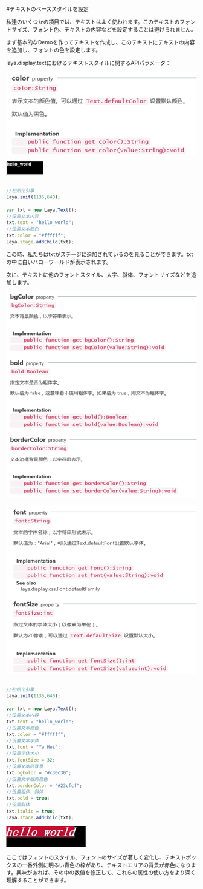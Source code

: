 #テキストのベーススタイルを設定

私達のいくつかの項目では、テキストはよく使われます。このテキストのフォントサイズ、フォント色、テキストの内容などを設定することは避けられません。

まず基本的なDemoを作ってテキストを作成し、このテキストにテキストの内容を追加し、フォントの色を設定します。

laya.display.textにおけるテキストスタイルに関するAPIパラメータ：

![1](img/1.png)<br/>

![2](img/2.png)<br/>


```typescript

//初始化引擎
Laya.init(1136,640);

var txt = new Laya.Text();
//设置文本内容
txt.text = "hello_world";
//设置文本颜色
txt.color = "#ffffff";
Laya.stage.addChild(txt);
```


この時、私たちはtxtがステージに追加されているのを見ることができます。txtの中に白いハローワールドが表示されます。

次に、テキストに他のフォントスタイル、太字、斜体、フォントサイズなどを追加します。

![3](img/3.png)<br/>

![4](img/4.png)<br/>


```typescript

//初始化引擎
Laya.init(1136,640);

var txt = new Laya.Text();
//设置文本内容
txt.text = "hello_world";
//设置文本颜色
txt.color = "#ffffff";
//设置文本字体
txt.font = "Ya Hei";
//设置字体大小
txt.fontSize = 32;
//设置文本区背景
txt.bgColor = "#c30c30";
//设置文本框的颜色
txt.borderColor = "#23cfcf";
//设置粗体、斜体
txt.bold = true;
//设置斜体
txt.italic = true;
Laya.stage.addChild(txt);
```


![5](img/5.png)<br/>

ここではフォントのスタイル、フォントのサイズが著しく変化し、テキストボックスの一番外側に明るい青色の枠があり、テキストエリアの背景が赤色になります。興味があれば、その中の数値を修正して、これらの属性の使い方をより深く理解することができます。